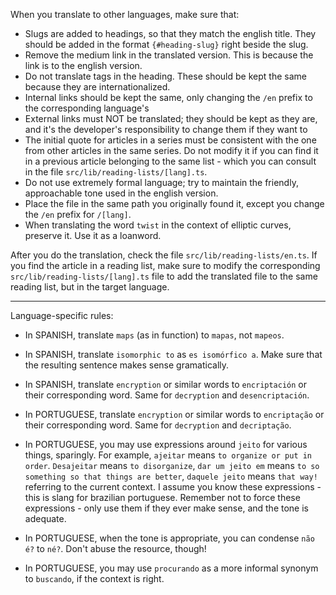 When you translate to other languages, make sure that:

- Slugs are added to headings, so that they match the english title. They should be added in the format `{#heading-slug}` right beside the slug.
- Remove the medium link in the translated version. This is because the link is to the english version.
- Do not translate tags in the heading. These should be kept the same because they are internationalized.
- Internal links should be kept the same, only changing the `/en` prefix to the corresponding language's
- External links must NOT be translated; they should be kept as they are, and it's the developer's responsibility to change them if they want to
- The initial quote for articles in a series must be consistent with the one from other articles in the same series. Do not modify it if you can find it in a previous article belonging to the same list - which you can consult in the file `src/lib/reading-lists/[lang].ts`.
- Do not use extremely formal language; try to maintain the friendly, approachable tone used in the english version.
- Place the file in the same path you originally found it, except you change the `/en` prefix for `/[lang]`.
- When translating the word `twist` in the context of elliptic curves, preserve it. Use it as a loanword.

After you do the translation, check the file `src/lib/reading-lists/en.ts`. If you find the article in a reading list, make sure to modify the corresponding `src/lib/reading-lists/[lang].ts` file to add the translated file to the same reading list, but in the target language.

---

Language-specific rules:

- In SPANISH, translate `maps` (as in function) to `mapas`, not `mapeos`.
- In SPANISH, translate `isomorphic to` as `es isomórfico a`. Make sure that the resulting sentence makes sense gramatically.
- In SPANISH, translate `encryption` or similar words to `encriptación` or their corresponding word. Same for `decryption` and `desencriptación`.

- In PORTUGUESE, translate `encryption` or similar words to `encriptação` or their corresponding word. Same for `decryption` and `decriptação`.
- In PORTUGUESE, you may use expressions around `jeito` for various things, sparingly. For example, `ajeitar` means `to organize or put in order`. `Desajeitar` means `to disorganize`, `dar um jeito em` means `to so something so that things are better`, `daquele jeito` means `that way!` referring to the current context. I assume you know these expressions - this is slang for brazilian portuguese. Remember not to force these expressions - only use them if they ever make sense, and the tone is adequate.
- In PORTUGUESE, when the tone is appropriate, you can condense `não é?` to `né?`. Don't abuse the resource, though!
- In PORTUGUESE, you may use `procurando` as a more informal synonym to `buscando`, if the context is right.
